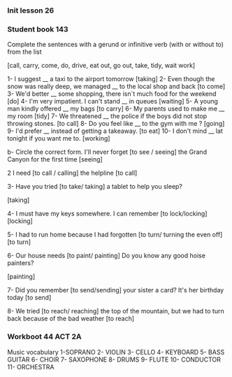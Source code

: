 ### Init lesson 26

### Student book 143

Complete the sentences with a gerund or infinitive
verb (with or without to) from the list

[call, carry, come, do, drive, eat out, go out, take, tidy, wait work]

1- I suggest __ a taxi to the airport tomorrow 
[taking]
2- Even though the snow was really deep, we managed __ to the local shop and back
[to come]
3- We'd better __ some shopping, there isn´t much food for the weekend
[do]
4- I'm very impatient. I can't stand __ in queues
[waiting]
5- A young man kindly offered __ my bags
[to carry]
6- My parents used to make me __ my room
[tidy]
7- We threatened __ the police if the boys did not stop throwing stones.
[to call]
8- Do you feel like __ to the gym with me ?
[going]
9- I'd prefer __ instead of getting a takeaway.
[to eat]
10- I don't mind __ lat tonight if you want me to.
[working]

b- Circle the correct form.
I'll never forget [to see / seeing] the Grand Canyon for the first time
[seeing]

2 I need [to call / calling] the helpline
[to call]

3- Have you tried [to take/ taking] a tablet to help you sleep?

[taking]

4- I must have my keys somewhere. I can remember [to lock/locking] 
[locking]

5- I had to run home because I had forgotten [to turn/ turning the even off]
[to turn]

6- Our house needs [to paint/ painting] Do you know any good hoise
painters?

[painting]

7- Did you remember [to send/sending] your sister a card? It's her birthday today
[to send]

8- We tried [to reach/ reaching] the top of the mountain, but we had to turn back
because of the bad weather
[to reach]

### Workboot 44 ACT 2A
Music vocabulary
1-SOPRANO
2- VIOLIN
3- CELLO
4- KEYBOARD
5- BASS GUITAR
6- CHOIR
7- SAXOPHONE
8- DRUMS
9- FLUTE
10- CONDUCTOR
11- ORCHESTRA

